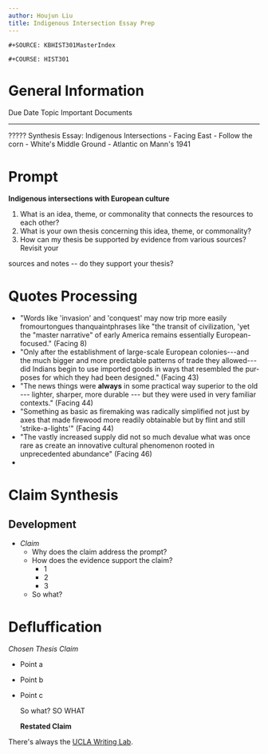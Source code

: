 ```yaml
---
author: Houjun Liu
title: Indigenous Intersection Essay Prep
---
```


```{=org}
#+SOURCE: KBHIST301MasterIndex
```
```{=org}
#+COURSE: HIST301
```
# General Information

  Due Date   Topic                                       Important Documents
  ---------- ------------------------------------------- -----------------------------
  ?????      Synthesis Essay: Indigenous Intersections   \- Facing East
                                                         \- Follow the corn
                                                         \- White\'s Middle Ground
                                                         \- Atlantic on Mann\'s 1941

# Prompt

**Indigenous intersections with European culture**

1.  What is an idea, theme, or commonality that connects the resources
    to each other?
2.  What is your own thesis concerning this idea, theme, or commonality?
3.  How can my thesis be supported by evidence from various sources?
    Revisit your

sources and notes -- do they support your thesis?

# Quotes Processing

-   \"Words like \'invasion\' and \'conquest\' may now trip more easily
    fromourtongues thanquaintphrases like \"the transit of civilization,
    \'yet the "master narrative" of early America remains essentially
    European- focused.\" (Facing 8)
-   \"Only after the establishment of large-scale European
    colonies---and the much bigger and more predictable patterns of
    trade they allowed--- did Indians begin to use imported goods in
    ways that resembled the pur- poses for which they had been
    designed.\" (Facing 43)
-   \"The news things were ****always**** in some practical way superior
    to the old --- lighter, sharper, more durable --- but they were used
    in very familiar contexts.\" (Facing 44)
-   \"Something as basic as firemaking was radically simplified not just
    by axes that made firewood more readily obtainable but by flint and
    still \'strike-a-lights\'\" (Facing 44)
-   \"The vastly increased supply did not so much devalue what was once
    rare as create an innovative cultural phenomenon rooted in
    unprecedented abundance\" (Facing 46)
-   

# Claim Synthesis

## Development

-   *Claim*
    -   Why does the claim address the prompt?
    -   How does the evidence support the claim?
        -   1
        -   2
        -   3
    -   So what?

# Defluffication

*Chosen Thesis Claim*

-   Point a

-   Point b

-   Point c

    So what? SO WHAT

    **Restated Claim**

There\'s always the [UCLA Writing
Lab](https://wp.ucla.edu/wp-content/uploads/2016/01/UWC_handouts_What-How-So-What-Thesis-revised-5-4-15-RZ.pdf).
